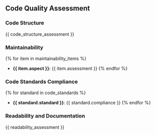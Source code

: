 ## Code Quality Assessment

### Code Structure

{{ code_structure_assessment }}

### Maintainability
{% for item in maintainability_items %}
- **{{ item.aspect }}**: {{ item.assessment }}
{% endfor %}

### Code Standards Compliance
{% for standard in code_standards %}
- **{{ standard.standard }}**: {{ standard.compliance }}
{% endfor %}

### Readability and Documentation

{{ readability_assessment }}